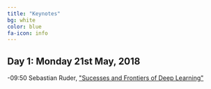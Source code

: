 ```yaml
---
title: "Keynotes"
bg: white
color: blue
fa-icon: info
---
```


## Day 1: Monday 21st May, 2018

-09:50 Sebastian Ruder, ["Sucesses and Frontiers of Deep Learning"][D1K1]

[D1K1]: https://github.com/telecombcn-dl/2018-dlmm/raw/master/D1K01_SebastianRuder.pdf
